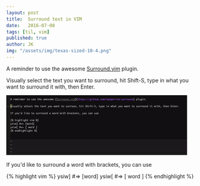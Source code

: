 ```yaml
---
layout: post
title:  Surround text in VIM
date:   2016-07-08
tags: [til, vim]
published: true
author: JK
img: "/assets/img/texas-sized-10-4.png"
---
```


A reminder to use the awesome [Surround.vim](https://github.com/tpope/vim-surround) plugin.

Visually select the text you want to surround, hit Shift-S, type in what you want to surround it with, then Enter.

![vim](/assets/img/surround_vim.gif)

If you'd like to surround a word with brackets, you can use

{% highlight vim %}
  ysiw] #=> [word]
  ysiw[ #=> [ word ]
{% endhighlight %}
